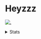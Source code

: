 # Heyzzz  

[![.](https://skillicons.dev/icons?i=js,ts,nextjs,nestjs,mongodb)](https://skillicons.dev)  

<details>
<summary>Stats</summary
<!--START_SECTION:waka-->

```txt
TypeScript   14 hrs 56 mins  ███████████████████████▓░   94.15 %
HTML         34 mins         █░░░░░░░░░░░░░░░░░░░░░░░░   03.59 %
Bash         8 mins          ▒░░░░░░░░░░░░░░░░░░░░░░░░   00.91 %
CSS          6 mins          ░░░░░░░░░░░░░░░░░░░░░░░░░   00.64 %
TSConfig     5 mins          ░░░░░░░░░░░░░░░░░░░░░░░░░   00.55 %
```

<!--END_SECTION:waka-->
</details>
